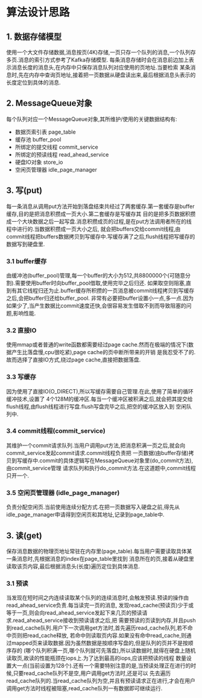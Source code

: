 # 算法设计思路
## 1. 数据存储模型
使用一个大文件存储数据,消息按页(4K)存储,一页只存一个队列的消息,一个队列存多页.消息的索引方式参考了Kafka存储模型.
每条消息存储时会在消息前边加上表示消息长度的消息头,在内存中只保存消息队列对应使用的页地址.当要检索
某条消息时,先在内存中查询页地址,接着把一页数据从硬盘读出来,最后根据消息头表示的长度定位到具体的消息.

## 2. MessageQueue对象
每个队列对应一个MessageQueue对象,其所维护/使用的关键数据结构有:
 * 数据页索引表 page_table
 * 缓存池 buffer_pool
 * 所绑定的提交线程 commit_service
 * 所绑定的预读线程 read_ahead_service
 * 硬盘IO对象 store_io
 * 空闲页管理器 idle_page_manager
 
## 3. 写(put)
每一条消息从调用put方法开始到落盘结束共经过了两套缓存.第一套缓存是buffer缓存,目的是把消息积攒成一页大小.第二套缓存是写缓存其
目的是把多页数据积攒成一个大块数据之后一起写盘.消息积攒成页的过程,是在put方法调用者所在的线程中进行的.当数据积攒成一页大小之后,
就会把buffers交给commit线程,由commit线程把buffers数据拷贝到写缓存中.写缓存满了之后,flush线程把写缓存的数据写到硬盘里.

### 3.1 buffer缓存
由缓冲池(buffer_pool)管理,每一个buffer的大小为512,共8800000个(可随意分割).需要使用buffer时向buffer_pool借取,使用完毕之后归还.
如果取空则阻塞,直到有其它线程归还为止.buffer缓存所积攒的一页消息被commit线程拷贝到写缓存之后,会把buffer归还给buffer_pool.
非常有必要把buffer设置小一点,多一点.因为如果少了,当产生数据比commit速度还快,会很容易发生借取不到而导致阻塞的问题,影响性能.

### 3.2 直接IO
使用mmap或者普通的write函数都需要经过page cache.然而在极端的情况下(数据产生比落盘慢,cpu很吃紧),page cache的页中断所带来的开销
是我忍受不了的.故而选择了直接IO方式,绕过page cache,直接把数据落盘.

### 3.3 写缓存
因为使用了直接IO(O_DIRECT),所以写缓存需要自己管理.在此,使用了简单的循环缓冲技术,设置了
4个128M的缓冲区.每当一个缓冲区被积满之后,就会把其提交给flush线程,由flush线程进行写盘.flush写盘完毕之后,把空的缓冲区放入到
空闲队列中.

### 3.4 commit线程(commit_service)
其维护一个commit请求队列.当用户调用put方法,把消息积满一页之后,就会向commit_service发起commit请求.commit线程负责把
一页数据(由buffer存储)拷贝到写缓存中.commit的具体逻辑写在MessageQueue对象里(do_commit方法),由commit_service管理
请求队列和执行do_commit方法.在这道题中,commit线程只开一个.

### 3.5 空闲页管理器 (idle_page_manager)
负责分配空闲页.当前使用连续分配方式.在把一页数据写入硬盘之前,得先从idle_page_manager申请得到空闲页和其地址,记录到page_table中.

## 3. 读(get)
保存消息数据的物理页地址常驻在内存里(page_table).每当用户需要读取具体某一条消息时,先根据消息的index在page_table里找到
消息所在的页,接着从硬盘里读取该页内容,最后根据消息头(长度)遍历定位到具体消息.

### 3.1 预读
当发现在短时间之内连续读取某个队列的连续消息时,会触发预读.预读的操作由read_ahead_service负责.每当读完一页的消息,
发现read_cache(预读页)少于或等于一页,则会向read_ahead_service发起下来几页的预读请求.read_ahead_service接收到预读请求之后,把
需要预读的页读到内存,并且push到read_cache队列.用户下一次调用get方法时,首先遍历read_cache队列,若不命中页则把read_cache释放,
若命中则读取页内容.如果没有命中read_cache,则通过mapped页来读取数据.因为虽然数据是按顺序写盘的,但是队列的页并不是按顺序存的
(哪个队列积满一页,哪个队列就可先落盘),所以读数据时,就得在硬盘上随机读取页,故读的性能瓶颈在iops上.为了达到最高的iops,应该把预读的线程
数量设置大一点(当前设置为128个).还有一个需要特别注意的是,当预读处理正在进行的时候,只要read_cache队列不是空,用户调用get方法时,还是可以
先去遍历read_cache队列的.当read_cache队列为空,并且有预读请求正在进行,才会在用户调用get方法时线程被阻塞,read_cache队列一有数据即可继续运行.


